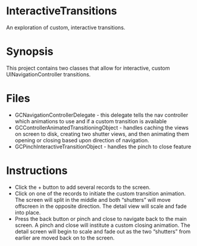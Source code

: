 InteractiveTransitions
======================

An exploration of custom, interactive transitions.

Synopsis
========
This project contains two classes that allow for interactive, custom UINavigationController transitions.

Files
=====

* GCNavigationControllerDelegate - this delegate tells the nav controller which animations to use and if a custom transition is available
* GCControllerAnimatedTransitioningObject - handles caching the views on screen to disk, creating two shutter views, and then animating them opening or closing based upon direction of navigation.
* GCPinchInteractiveTransitionObject - handles the pinch to close feature

Instructions
============
* Click the + button to add several records to the screen.
* Click on one of the records to initiate the custom transition animation.
	The screen will split in the middle and both “shutters” will move offscreen in the opposite direction.
	The detail view will scale and fade into place.
* Press the back button or pinch and close to navigate back to the main screen. 
	A pinch and close will institute a custom closing animation.
	The detail screen will begin to scale and fade out as the two “shutters” from earlier are moved back on to the screen.
